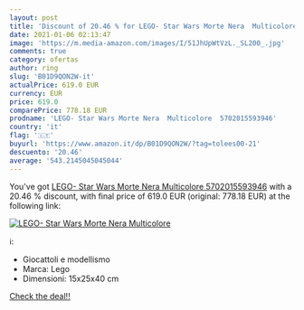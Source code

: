 ```yaml
---
layout: post
title: 'Discount of 20.46 % for LEGO- Star Wars Morte Nera  Multicolore '
date: 2021-01-06 02:13:47
image: 'https://m.media-amazon.com/images/I/51JhUpWtVzL._SL200_.jpg'
comments: true
category: ofertas
author: ring
slug: 'B01D9QON2W-it'
actualPrice: 619.0 EUR
currency: EUR
price: 619.0
comparePrice: 778.18 EUR
prodname: 'LEGO- Star Wars Morte Nera  Multicolore  5702015593946'
country: 'it'
flag: '🇮🇹'
buyurl: 'https://www.amazon.it/dp/B01D9QON2W/?tag=tolees00-21'
descuento: '20.46'
average: '543.2145045045044'
---
```


You've got [LEGO- Star Wars Morte Nera  Multicolore  5702015593946](https://www.amazon.it/dp/B01D9QON2W/?tag=tolees00-21) with a  20.46 % discount, with final price of 619.0 EUR (original: 778.18 EUR) at the following link:

[![LEGO- Star Wars Morte Nera  Multicolore ](https://m.media-amazon.com/images/I/51JhUpWtVzL._SL200_.jpg)](https://www.amazon.it/dp/B01D9QON2W/?tag=tolees00-21)

ℹ️:

- Giocattoli e modellismo
- Marca: Lego
- Dimensioni: 15x25x40 cm

[Check the deal!!](https://www.amazon.it/dp/B01D9QON2W/?tag=tolees00-21)
